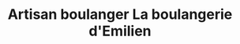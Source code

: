 ---
title: "Artisan boulanger La boulangerie d'Emilien"
url: /montelimar/artisan-boulanger-la-boulangerie-demilien/
shop: boulangerie
---